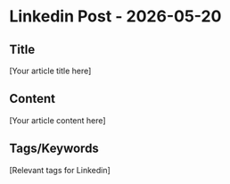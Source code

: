 # Linkedin Post - 2026-05-20

## Title
[Your article title here]

## Content
[Your article content here]

## Tags/Keywords
[Relevant tags for Linkedin]
